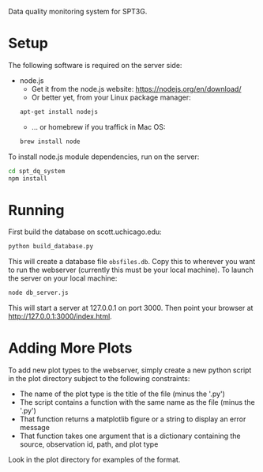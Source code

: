 Data quality monitoring system for SPT3G.

# Setup
The following software is required on the server side:
* node.js
  * Get it from the node.js website: https://nodejs.org/en/download/
  * Or better yet, from your Linux package manager:
  ```bash
  apt-get install nodejs
  ```
  * ... or homebrew if you traffick in Mac OS:
  ```bash
  brew install node
  ```

To install node.js module dependencies, run on the server:
```bash
cd spt_dq_system
npm install
```

# Running
First build the database on scott.uchicago.edu:
```bash
python build_database.py
```

This will create a database file `obsfiles.db`. Copy this to wherever you want to run the webserver (currently this must be your local machine). To launch the server on your local machine:
```bash
node db_server.js
```
This will start a server at 127.0.0.1 on port 3000. Then point your browser at http://127.0.0.1:3000/index.html.

# Adding More Plots
To add new plot types to the webserver, simply create a new python script in the plot directory subject to the following constraints:
* The name of the plot type is the title of the file (minus the '.py')
* The script contains a function with the same name as the file (minus the '.py')
* That function returns a matplotlib figure or a string to display an error message
* That function takes one argument that is a dictionary containing the source, observation id, path, and plot type

Look in the plot directory for examples of the format.
